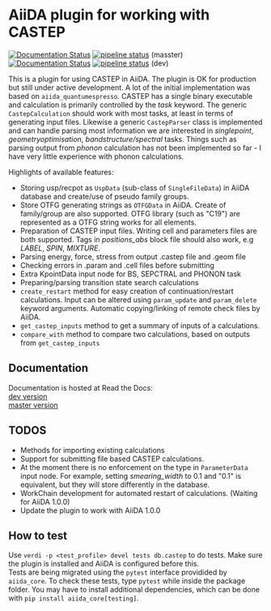 AiiDA plugin for working with CASTEP
====================================
[![Documentation Status](https://readthedocs.org/projects/aiida-castep/badge/?version=master)](https://aiida-castep.readthedocs.io/en/master/?badge=master)
[![pipeline status](https://gitlab.com/bz1/aiida-castep/badges/master/pipeline.svg)](https://gitlab.com/bz1/aiida-castep/commits/master)
(masster)  
[![Documentation Status](https://readthedocs.org/projects/aiida-castep/badge/?version=dev)](https://aiida-castep.readthedocs.io/en/dev/?badge=dev)
[![pipeline status](https://gitlab.com/bz1/aiida-castep/badges/dev/pipeline.svg)](https://gitlab.com/bz1/aiida-castep/commits/dev)
(dev)  

This is a  plugin for using CASTEP in AiiDA.
The plugin is OK for production but still under active development.
A lot of the initial implementation was based on `aiida_quantumespresso`.
CASTEP has a single binary executable and calculation is primarily controlled by the *task* keyword.
The generic `CastepCalculation` should work with most tasks, at least in terms of generating input files.
Likewise a generic `CastepParser` class is implemented and can handle parsing most information we are interested in *singlepoint*, *geometryoptimisation*, *bandstructure/spectral* tasks.
Things such as parsing output from *phonon* calculation has not been implemented so far - I have very little experience with phonon calculations.

Highlights of available features:
* Storing usp/recpot as `UspData` (sub-class of `SingleFileData`) in AiiDA database and create/use of pseudo family groups.
* Store OTFG generating strings as `OTFGData` in AiiDA. Create of family/group are also supported. OTFG library (such as "C19") are represented as a OTFG string works for all elements.
* Preparation of CASTEP input files. Writing cell and parameters files are both supported. Tags in *positions_abs* block file should also work, e.g *LABEL*, *SPIN*, *MIXTURE*.
* Parsing energy, force, stress from output .castep file and .geom file
* Checking errors in .param and .cell files before submitting
* Extra KpointData input node for BS, SEPCTRAL and PHONON task
* Preparing/parsing transition state search calculations
* `create_restart` method for easy creation of continuation/restart calculations. Input can be altered using `param_update` and `param_delete` keyword arguments. Automatic copying/linking of remote check files by AiiDA.
* `get_castep_inputs` method to get a summary of inputs of a calculations.
* `compare_with` method to compare two calculations, based on outputs from `get_castep_inputs`

Documentation
-------------

Documentation is hosted at Read the Docs:  
[dev version](https://aiida-castep.readthedocs.io/en/dev/)  
[master version](https://aiida-castep.readthedocs.io/en/master/)

TODOS
-----

* Methods for importing existing calculations 
* Support for submitting file based CASTEP calculations.
* At the moment there is no enforcement on the type in `ParameterData` input node. For example, setting *smearing_width* to 0.1 and "0.1" is equivalent, but they will store differently in the database.
* WorkChain development for automated restart of calculations. (Waiting for AiiDA 1.0.0)
* Update the plugin to work with AiiDA 1.0.0

How to test
-----------

Use `verdi -p <test_profile> devel tests db.castep` to do tests.
Make sure the plugin is installed and AiiDA is configured before this.  
Tests are being migrated using the `pytest` interface providided by `aiida_core`.
To check these tests, type `pytest` while inside the package folder.
You may have to install additional dependencies, which can be done with
`pip install aiida_core[testing]`.
